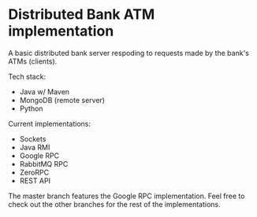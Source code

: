 # Distributed Bank ATM implementation

A basic distributed bank server respoding to requests made by the bank's ATMs (clients).

Tech stack:
- Java w/ Maven
- MongoDB (remote server)
- Python

Current implementations:

- Sockets
- Java RMI
- Google RPC
- RabbitMQ RPC
- ZeroRPC
- REST API

The master branch features the Google RPC implementation. Feel free to check out the other branches for the rest of the implementations.
